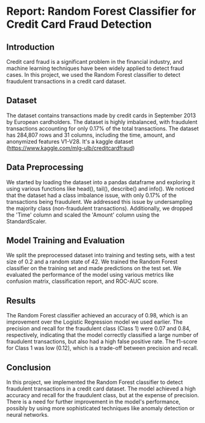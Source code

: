 # Report: Random Forest Classifier for Credit Card Fraud Detection
 
## Introduction
Credit card fraud is a significant problem in the financial industry, and machine learning techniques have been widely applied to detect fraud cases. In this project, we used the Random Forest classifier to detect fraudulent transactions in a credit card dataset.

## Dataset
The dataset contains transactions made by credit cards in September 2013 by European cardholders. The dataset is highly imbalanced, with fraudulent transactions accounting for only 0.17% of the total transactions. The dataset has 284,807 rows and 31 columns, including the time, amount, and anonymized features V1-V28. It's a kaggle dataset (https://www.kaggle.com/mlg-ulb/creditcardfraud)

## Data Preprocessing
We started by loading the dataset into a pandas dataframe and exploring it using various functions like head(), tail(), describe() and info(). We noticed that the dataset had a class imbalance issue, with only 0.17% of the transactions being fraudulent. We addressed this issue by undersampling the majority class (non-fraudulent transactions). Additionally, we dropped the 'Time' column and scaled the 'Amount' column using the StandardScaler.

## Model Training and Evaluation
We split the preprocessed dataset into training and testing sets, with a test size of 0.2 and a random state of 42. We trained the Random Forest classifier on the training set and made predictions on the test set. We evaluated the performance of the model using various metrics like confusion matrix, classification report, and ROC-AUC score.

## Results
The Random Forest classifier achieved an accuracy of 0.98, which is an improvement over the Logistic Regression model we used earlier. The precision and recall for the fraudulent class (Class 1) were 0.07 and 0.84, respectively, indicating that the model correctly classified a large number of fraudulent transactions, but also had a high false positive rate. The f1-score for Class 1 was low (0.12), which is a trade-off between precision and recall.

## Conclusion
In this project, we implemented the Random Forest classifier to detect fraudulent transactions in a credit card dataset. The model achieved a high accuracy and recall for the fraudulent class, but at the expense of precision. There is a need for further improvement in the model's performance, possibly by using more sophisticated techniques like anomaly detection or neural networks.
